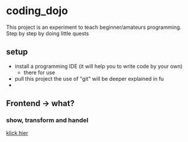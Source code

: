 # coding_dojo

This project is an experiment to teach beginner/amateurs programming.
Step by step by doing little quests 


## setup 

* install a programming IDE (it will help you to write code by your own)
  * there for use 
* pull this project the use of "git" will be deeper explained in fu
* 


## Frontend -> what? 
### show, transform and handel 

[klick hier](1_frontend/index.html)